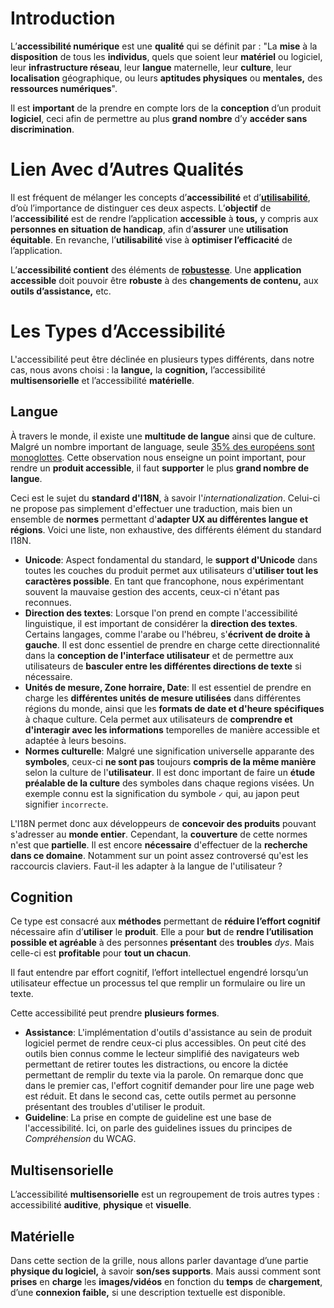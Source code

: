 # Introduction
L’**accessibilité numérique** est une **qualité** qui se définit par : "La **mise** à la **disposition** de tous les **individus**, quels que soient leur **matériel** ou logiciel, leur **infrastructure réseau**, leur **langue** maternelle, leur **culture**, leur **localisation** géographique, ou leurs **aptitudes physiques** ou **mentales,** des **ressources numériques**".

Il est **important** de la prendre en compte lors de la **conception** d’un produit **logiciel**, ceci afin de permettre au plus **grand nombre** d’y **accéder sans discrimination**.

# Lien Avec d’Autres Qualités

Il est fréquent de mélanger les concepts d’**accessibilité** et d’**[utilisabilité](Utilisabilité)**, d’où l’importance de distinguer ces deux aspects. L’**objectif** de l’**accessibilité** est de rendre l’application **accessible** à **tous,** y compris aux **personnes en situation de handicap**, afin d’**assurer** une **utilisation équitable**. En revanche, l’**utilisabilité** vise à **optimiser l’efficacité** de l’application. 

L’**accessibilité contient** des éléments de **[robustesse](Robustesse)**. Une **application accessible** doit pouvoir être **robuste** à des **changements de contenu,** aux **outils d’assistance,** etc.
# Les Types d’Accessibilité
L'accessibilité peut être déclinée en plusieurs types différents, dans notre cas, nous avons choisi : la **langue,** la **cognition,** l’accessibilité **multisensorielle** et l’accessibilité **matérielle**.
## Langue
À travers le monde, il existe une **multitude de langue** ainsi que de culture. Malgré un nombre important de language, seule [35% des européens sont monoglottes](https://fr.statista.com/infographie/31245/europe-langue-maternelle/). Cette observation nous enseigne un point important, pour rendre un **produit accessible**, il faut **supporter** le plus **grand nombre de langue**.

Ceci est le sujet du **standard d'I18N**, à savoir l'*internationalization*. Celui-ci ne propose pas simplement d'effectuer une traduction, mais bien un ensemble de **normes** permettant d'**adapter UX au différentes langue et régions**. Voici une liste, non exhaustive, des différents élément du standard I18N.
* **Unicode**: Aspect fondamental du standard, le **support d'Unicode** dans toutes les couches du produit permet aux utilisateurs d'**utiliser tout les caractères possible**. En tant que francophone, nous expérimentant souvent la mauvaise gestion des accents, ceux-ci n'étant pas reconnues.
* **Direction des textes**: Lorsque l'on prend en compte l'accessibilité linguistique, il est important de considérer la **direction des textes**. Certains langages, comme l'arabe ou l'hébreu, s'**écrivent de droite à gauche**. Il est donc essentiel de prendre en charge cette directionnalité dans la **conception de l'interface utilisateur** et de permettre aux utilisateurs de **basculer entre les différentes directions de texte** si nécessaire.
* **Unités de mesure, Zone horraire, Date**: Il est essentiel de prendre en charge les **différentes unités de mesure utilisées** dans différentes régions du monde, ainsi que les **formats de date et d'heure spécifiques** à chaque culture. Cela permet aux utilisateurs de **comprendre et d'interagir avec les informations** temporelles de manière accessible et adaptée à leurs besoins. 
* **Normes culturelle**: Malgré une signification universelle apparante des **symboles**, ceux-ci **ne sont pas** toujours **compris de la même manière** selon la culture de l'**utilisateur**. Il est donc important de faire un **étude préalable de la culture** des symboles dans chaque regions visées. Un exemple connu est la signification du symbole `✓` qui, au japon peut signifier `incorrecte`.

L'I18N permet donc aux développeurs de **concevoir des produits** pouvant s'adresser au **monde entier**. Cependant, la **couverture** de cette normes n'est que **partielle**. Il est encore **nécessaire** d'effectuer de la **recherche dans ce domaine**. Notamment sur un point assez controversé qu'est les raccourcis claviers. Faut-il les adapter à la langue de l'utilisateur ?

## Cognition
Ce type est consacré aux **méthodes** permettant de **réduire l’effort cognitif** nécessaire afin d’**utiliser** le **produit**. Elle a pour **but** de **rendre l’utilisation possible et agréable** à des personnes **présentant** des **troubles** *dys*. Mais celle-ci est **profitable** pour **tout un chacun**. 

Il faut entendre par effort cognitif, l’effort intellectuel engendré lorsqu’un utilisateur effectue un processus tel que remplir un formulaire ou lire un texte.

Cette accessibilité peut prendre **plusieurs formes**.
- **Assistance**: L'implémentation d'outils d'assistance au sein de produit logiciel permet de rendre ceux-ci plus accessibles. On peut cité des outils bien connus comme le lecteur simplifié des navigateurs web permettant de retirer toutes les distractions, ou encore la dictée permettant de remplir du texte via la parole. On remarque donc que dans le premier cas, l'effort cognitif demander pour lire une page web est réduit. Et dans le second cas, cette outils permet au personne présentant des troubles d'utiliser le produit.
- **Guideline**: La prise en compte de guideline est une base de l'accessibilité. Ici, on parle des guidelines issues du principes de *Compréhension* du WCAG. 

## Multisensorielle
L’accessibilité **multisensorielle** est un regroupement de trois autres types : accessibilité **auditive**, **physique** et **visuelle**.
## Matérielle
Dans cette section de la grille, nous allons parler davantage d’une partie **physique du logiciel,** à savoir **son/ses supports**. Mais aussi comment sont **prises** en **charge** les **images/vidéos** en fonction du **temps** de **chargement**, d’une **connexion faible,** si une description textuelle est disponible.